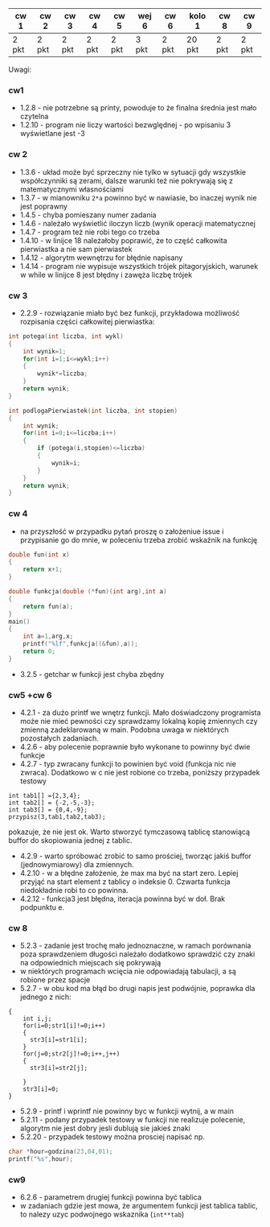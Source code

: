 | cw 1 | cw 2| cw 3| cw 4| cw 5|  wej 6 | cw 6 | kolo 1| cw 8 | cw 9 |
|---|---|---|---|---|---|---|---|---|---|
| 2 pkt | 2 pkt | 2 pkt| 2 pkt| 2 pkt | 3 pkt | 2 pkt | 20 pkt | 2 pkt | 2 pkt |

Uwagi:

### cw1

* 1.2.8 - nie potrzebne są printy, powoduje to że finalna średnia jest mało czytelna
* 1.2.10 - program nie liczy wartości bezwględnej - po wpisaniu 3 wyświetlane jest -3

### cw 2

* 1.3.6 - układ może być sprzeczny nie tylko w sytuacji gdy wszystkie współczynniki są zerami, dalsze warunki też nie pokrywają się z matematycznymi własnościami
* 1.3.7 - w mianowniku `2*a` powinno być w nawiasie, bo inaczej wynik nie jest poprawny
* 1.4.5 - chyba pomieszany numer zadania
* 1.4.6 - należało wyświetlić iloczyn liczb (wynik operacji matematycznej
* 1.4.7 - program też nie robi tego co trzeba
* 1.4.10 - w linijce 18 należałoby poprawić, że to część całkowita pierwiastka a nie sam pierwiastek
* 1.4.12 - algorytm wewnętrzu for błędnie napisany
* 1.4.14 - program nie wypisuje wszystkich trójek pitagoryjskich, warunek w while w linijce 8 jest błędny i zawęża liczbę trójek

### cw 3

* 2.2.9 - rozwiązanie miało być bez funkcji, przykładowa możliwość rozpisania części całkowitej pierwiastka:

```c
int potega(int liczba, int wykl)
{
    int wynik=1;
    for(int i=1;i<=wykl;i++)
    {
        wynik*=liczba;
    }
    return wynik;
}

int podlogaPierwiastek(int liczba, int stopien)
{
    int wynik;
    for(int i=0;i<=liczba;i++)
    {
        if (potega(i,stopien)<=liczba)
        {
            wynik=i;
        }
    }
    return wynik;
}
```

### cw 4

* na przyszłość w przypadku pytań proszę o założeniue issue i przypisanie go do mnie, w poleceniu trzeba zrobić wskaźnik na funkcję

```c
double fun(int x)
{
    return x+1;
}

double funkcja(double (*fun)(int arg),int a)
{
    return fun(a);
}
main()
{
    int a=1,arg,x;
    printf("%lf",funkcja((&fun),a));
    return 0;
}
```

* 3.2.5 - getchar w funkcji jest chyba zbędny

### cw5 +cw 6

* 4.2.1 - za dużo printf we wnętrz funkcji. Mało doświadczony programista może nie mieć pewności czy sprawdzamy lokalną kopię zmiennych czy zmienną zadeklarowaną w main. Podobna uwaga w niektórych pozostałych zadaniach.
* 4.2.6 - aby polecenie poprawnie było wykonane to powinny być dwie funkcje
* 4.2.7 - typ zwracany funkcji to powinien być void (funkcja nic nie zwraca). Dodatkowo w c nie jest robione co trzeba, poniższy przypadek testowy

```
int tab1[] ={2,3,4};
int tab2[] = {-2,-5,-3};
int tab3[] = {0,4,-9};
przypisz(3,tab1,tab2,tab3);
```

pokazuje, że nie jest ok. Warto stworzyć tymczasową tablicę stanowiącą buffor do skopiowania jednej z tablic.
* 4.2.9 - warto spróbować zrobić to samo prościej, tworząc jakiś buffor (jednowymiarowy) dla zmiennych.
* 4.2.10 - w a błędne założenie, że max ma być na start zero. Lepiej przyjąć na start element z tablicy o indeksie 0. Czwarta funkcja niedokładnie robi to co powinna.
* 4.2.12 - funkcja3 jest błędna, iteracja powinna być w doł. Brak podpunktu e.

### cw 8

* 5.2.3 - zadanie jest trochę mało jednoznaczne, w ramach porównania poza sprawdzeniem długości należało dodatkowo sprawdzić czy znaki na odpowiednich miejscach się pokrywają
* w niektórych programach wcięcia nie odpowiadają tabulacji, a są robione przez spacje
* 5.2.7 - w obu kod ma błąd bo drugi napis jest podwójnie, poprawka dla jednego z nich:

```cvoid sklej (wchar_t *str1,wchar_t *str2,wchar_t *str3)
{
    int i,j;
    for(i=0;str1[i]!=0;i++)
    {
      str3[i]=str1[i];
    }
    for(j=0;str2[j]!=0;i++,j++)
    {
      str3[i]=str2[j];

    }
    str3[i]=0;
}
```

* 5.2.9 - printf i wprintf nie powinny byc w funkcji wytnij, a w main
* 5.2.11 - podany przypadek testowy w funkcji nie realizuje polecenie, algorytm nie jest dobry jesli dublują sie jakieś znaki
* 5.2.20 - przypadek testowy można prosciej napisać np.

```c
char *hour=godzina(23,04,01);
printf("%s",hour);
```

### cw9

* 6.2.6 - parametrem drugiej funkcji powinna być tablica
* w zadaniach gdzie jest mowa, że argumentem funkcji jest tablica tablic, to nalezy uzyc podwojnego wskaznika (`int**tab`)
